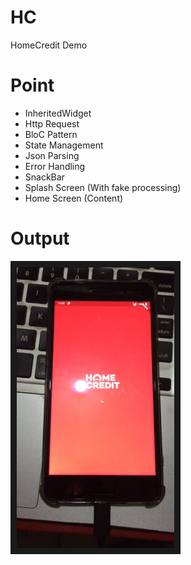 # HC
HomeCredit Demo


# Point
- InheritedWidget
- Http Request
- BloC Pattern
- State Management 
- Json Parsing
- Error Handling
- SnackBar
- Splash Screen (With fake processing)
- Home Screen (Content)
 
# Output
<a href="https://github.com/opannapo/Flutter-HC/blob/master/screen-output/1.PNG" target="_blank"><img src="https://github.com/opannapo/Flutter-HC/blob/master/screen-output/1.PNG" 
alt="IMAGE ALT TEXT HERE" width="50%" height="50%" border="10" /></a> 
